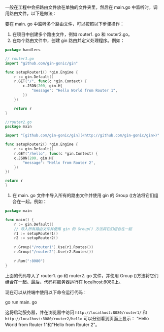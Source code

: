 一般在工程中会把路由文件放在单独的文件夹里，然后在 main.go 中监听时，调用路由文件。以下是做法：

要在 main. go 中监听多个路由文件，可以按照以下步骤操作：

1. 在项目中创建多个路由文件，例如 router1. go 和 router2.go。
2. 在每个路由文件中，创建 gin 路由并定义处理程序。例如：

```go
package handlers

// router1.go
import "github.com/gin-gonic/gin"

func setupRouter1() *gin.Engine {
	r := gin.Default()
	r.GET("/", func(c *gin.Context) {
		c.JSON(200, gin.H{
			"message": "Hello World from Router 1",
		})
	})

	return r
}

//router2.go
package main

import "[github.com/gin-gonic/gin](<http://github.com/gin-gonic/gin>)"

func setupRouter2() *gin.Engine {
	r := gin.Default()
	r.GET("/hello", func(c *gin.Context) {
	c.JSON(200, gin.H{
		"message": "Hello from Router 2",
	})
})

return r
}
```

1. 在 main. go 文件中导入所有的路由文件并使用 gin 的 Group ()方法将它们组合在一起。例如：

```go
package main

func main() {
	r := gin.Default()
	// 导入所有路由文件并使用 gin 的 Group() 方法将它们组合在一起
	r1 := setupRouter1()
	r2 := setupRouter2()
	
	r.Group("/router1").Use(r1.Routes())
	r.Group("/router2").Use(r2.Routes())
	
	r.Run(":8080")
}
```

上面的代码导入了 router1. go 和 router2. go 文件，并使用 Group ()方法将它们组合在一起。最后，代码将服务器运行在 localhost:8080上。

现在可以从终端中使用以下命令运行代码：

go run main. go

这将启动服务器，并在浏览器中访问 `http://localhost:8080/router1/` 和 `http://localhost:8080/router2/hello` 可以分别看到页面上显示：
	"Hello World from Router 1"和"Hello from Router 2"。